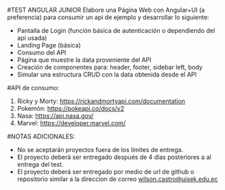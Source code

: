 #TEST ANGULAR JUNIOR
Elabore una Página Web con Angular+UI (a preferencia) para consumir un api de ejemplo y desarrollar lo siguiente:

-	Pantalla de Login (función básica de autenticación o dependiendo del api usada)
-	Landing Page (básica)
-	Consumo del API
-	Página que muestre la data proveniente del API
-	Creación de componentes para: header, footer, sidebar left, body
-	Simular una estructura CRUD con la data obtenida desde el API

#API de consumo:
1.	Ricky y Morty: https://rickandmortyapi.com/documentation 
2.	Pokemón: https://pokeapi.co/docs/v2 
3.	Nasa: https://api.nasa.gov/ 
4.	Marvel: https://developer.marvel.com/ 

#NOTAS ADICIONALES:
- No se aceptarán proyectos fuera de los límites de entrega.
- El proyecto deberá ser entregado después de 4 días posteriores a al entrega del test.
- El proyecto deberá ser entregado por medio de url de github o repositorio similar a la direccion de correo wilson.castro@uisek.edu.ec
